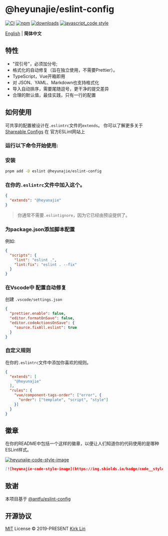 # @heyunajie/eslint-config 
[![CI][ci-image]][ci-url] [![npm][npm-image]][npm-url] [![downloads][downloads-image]][downloads-url] [![javascript_code style][code-style-image]][code-style-url]

[ci-image]: https://github.com/heyunajie/eslint-config/actions/workflows/release.yml/badge.svg?branch=master
[ci-url]: https://github.com/heyunajie/eslint-config/actions/workflows/release.yml
[npm-image]: https://img.shields.io/npm/v/@heyunajie/eslint-config.svg
[npm-url]: https://npmjs.org/package/@heyunajie/eslint-config
[downloads-image]: https://img.shields.io/npm/dm/@heyunajie/eslint-config.svg
[downloads-url]: https://npmjs.org/package/@heyunajie/eslint-config
[code-style-image]: https://img.shields.io/badge/code__style-%40heyunajie-brightgreen.svg
[code-style-url]: https://github.com/heyunajie/eslint-config/

<div align='left'>
<a href="README.md">English</a> | <b>简体中文</b>
<br>
</div>

## 特性

- "双引号"，必须加分号;
- 格式化的自动修复（旨在独立使用，不需要Prettier）。
- TypeScript，Vue开箱即用
- 对 JSON、YAML、Markdown也支持格式化
- 导入自动排序，需要尾随逗号，更干净的提交差异
- 合理的默认值，最佳实践，只有一行的配置

## 如何使用

可共享的配置被设计在`.eslintrc`文件的`extends`。
你可以了解更多关于
[Shareable Configs](http://eslint.org/docs/developer-guide/shareable-configs) 在
官方ESLint网站上

###  运行以下命令开始使用:

### 安装

```bash
pnpm add -D eslint @heyunajie/eslint-config
```

### 在你的`.eslintrc`文件中加入这个。

```json
{
  "extends": "@heyunajie"
}
```

> 你通常不需要`.eslintignore`，因为它已经由预设提供了。

### 为package.json添加脚本配置

例如:

```json
{
  "scripts": {
    "lint": "eslint .",
    "lint:fix": "eslint . --fix"
  }
}
```

###  在Vscode中 配置自动修复

创建 `.vscode/settings.json`

```json
{
  "prettier.enable": false,
  "editor.formatOnSave": false,
  "editor.codeActionsOnSave": {
    "source.fixAll.eslint": true
  }
}
```

### 自定义规则

在你的`.eslintrc`文件中添加你喜欢的规则。

```json
{
  "extends": [
    "@heyunajie"
  ],
  "rules": {
    "vue/component-tags-order": ["error", {
      "order": ["template", "script", "style"]
    }]
  }
}
```

## 徽章
在你的README中包括一个这样的徽章，以便让人们知道你的代码使用的是哪种ESLint样式。

[![heyunajie-code-style-image](https://img.shields.io/badge/code__style-%40heyunajie%2Feslint--config-brightgreen)](https://github.com/heyunajie/eslint-config/)

```markdown
[![heyunajie-code-style-image](https://img.shields.io/badge/code__style-%40heyunajie%2Feslint--config-brightgreen)](https://github.com/heyunajie/eslint-config/)
```

[code-style-image]: https://img.shields.io/badge/code__style-%40heyunajie%2Feslint--config-brightgreen
[code-style-url]: https://github.com/heyunajie/eslint-config/

## 致谢
本项目基于 [@antfu/eslint-config](https://github.com/antfu/eslint-config)


## 开源协议

[MIT](./LICENSE) License &copy; 2019-PRESENT [Kirk Lin](https://github.com/heyunajie)
